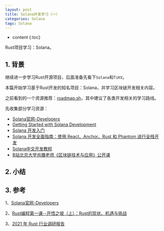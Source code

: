 ```yaml
---
layout: post
title: Solana开发学习（一）
categories: Solana
tags: Solana
---
```


* content
{:toc}

Rust项目学习：Solana。



## 1. 背景

继续进一步学习Rust开源项目，后面准备先看下`Solana`和`TiKV`。

本篇开始学习基于Rust开发的知名项目：Solana，并学习区块链开发相关内容。

之前看到的一个资源推荐：[roadmap.sh](https://roadmap.sh/)，其中建议了各类开发相关的学习路线。

先收集部分学习资源：

* [Solana官网-Developers](https://solana.com/developers)
* [Getting Started with Solana Development](https://solana.com/docs/intro/dev)
* [Solana 开发入门](https://www.solana-cn.com/SolanaDocumention/intro/dev.html)
* [Solana 开发全面指南：使用 React、Anchor、Rust 和 Phantom 进行全栈开发](https://learnblockchain.cn/article/8552)
* [Solana中文开发教程](https://www.solanazh.com/)
* [B站北京大学肖臻老师《区块链技术与应用》公开课](https://www.bilibili.com/video/BV1Vt411X7JF/?vd_source=477b80445c7c1a81617bbea3bdf9a3c1)

## 2. 小结


## 3. 参考

1、[Solana官网-Developers](https://solana.com/developers)

2、[Rust编程第一课--开悟之坡（上）：Rust的现状、机遇与挑战](https://time.geekbang.org/column/article/408400)

3、[2021 年 Rust 行业调研报告](https://www.infoq.cn/article/umqbighceoa81yij7uyg)
